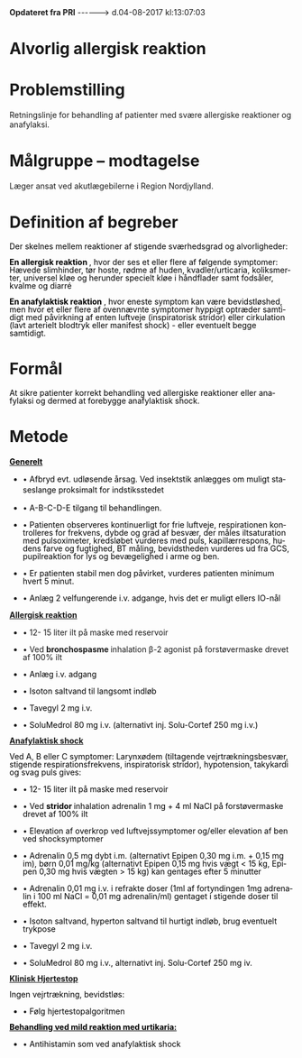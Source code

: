 <!--
.. title: alvorlig-allergisk-reaktion
.. slug: alvorlig-allergisk-reaktion
.. date: 2017-08-04 13:07:05 UTC+02:00
.. tags: 
.. category: 
.. link: 
.. description: 
.. type: text
.. hidetitle: True
-->

<div class="alert alert-success" role="alert"><b>Opdateret fra PRI</b>  ------>  d.04-08-2017  kl:13:07:03</div>

<div class="document" id="Uedcbe3e548214a3aafa75c68dd0f8459" lang="da-DK" xml:lang="da-DK" xmlns="http://www.w3.org/1999/xhtml">
 <h1 class="~clause~ Titeloverskrift">
  <span>
   Alvorlig allergisk reaktion
  </span>
 </h1>
 <p class="~clause~ Brdtekst">
 </p>
 <h1 class="~clause~ Overskrift1" id="a_3b446af6c2164959af69f0c69358b7c6">
  <span>
   Problemstilling
  </span>
 </h1>
 <p class="~clause~ Brdtekst">
  <span>
   Retningslinje for behandling af patienter med svære allergiske reaktioner og anafylaksi.
  </span>
 </p>
 <p class="~clause~ Brdtekst">
 </p>
 <h1 class="~clause~ Overskrift1" id="a_df0e524a43ff4eb79542f7e15b6bc207">
  <span>
   Målgruppe – modtagelse
  </span>
 </h1>
 <p class="~clause~ Brdtekst">
  <span>
   Læger ansat ved akutlægebilerne i Region Nordjylland.
  </span>
 </p>
 <h1 class="~clause~ Overskrift1" id="a_c5bf3d0d8c9d4c6491a361b8fd7f7f32">
  <span>
   Definition af begreber
  </span>
 </h1>
 <p class="~clause~ Normal" style="margin-bottom: 3pt; line-height: 100%;">
  <span style="color: #000;">
   Der skelnes mellem reaktioner af stigende sværhedsgrad og alvorligheder:
  </span>
 </p>
 <p class="~clause~ Normal" style="margin-bottom: 3pt; line-height: 100%;">
  <span style="font-weight: bold; color: #000;">
   En allergisk reaktion
  </span>
  <span style="color: #000;">
   , hvor der ses et eller flere af følgende symptomer: Hævede slimhinder, tør hoste, rødme af huden, kvadler/urticaria, koliksmerter, universel kløe og herunder specielt kløe i håndflader samt fodsåler, kvalme og diarré
  </span>
 </p>
 <p class="~clause~ Normal" style="margin-bottom: 3pt; line-height: 100%;">
  <span style="font-weight: bold; color: #000;">
   En anafylaktisk reaktion
  </span>
  <span style="color: #000;">
   , hvor eneste symptom kan være bevidstløshed, men hvor et eller flere af ovennævnte symptomer hyppigt optræder samtidigt med påvirkning af enten luftveje (inspiratorisk stridor) eller cirkulation (lavt arterielt blodtryk eller manifest shock) - eller eventuelt begge samtidigt.
  </span>
 </p>
 <h1 class="~clause~ Overskrift1">
 </h1>
 <h1 class="~clause~ Overskrift1" id="a_e2761b9b057743b988c6ebf390eec08e">
  <span>
   Formål
  </span>
 </h1>
 <p class="~clause~ Normal" style="line-height: 100%;">
  <span style="color: #000;">
   At sikre patienter korrekt behandling ved allergiske reaktioner eller anafylaksi og dermed at forebygge anafylaktisk shock.
  </span>
 </p>
 <h1 class="~clause~ Overskrift1">
 </h1>
 <h1 class="~clause~ Overskrift1" id="a_f3b1f13367c94f0e8e0c545d01b2a172">
  <span>
   Metode
  </span>
 </h1>
 <p class="~clause~ Brdtekst">
  <span style="font-weight: bold; color: #000; text-decoration: underline;">
   Generelt
  </span>
 </p>
 <ul class="list46">
  <li>
   <p class="~clause~ Brdtekst level0" style="line-height: 14pt;">
    <span class="item">
     •
    </span>
    <span style="color: #000;">
     Afbryd evt. udløsende årsag. Ved insektstik anlægges om muligt staseslange proksimalt for indstiksstedet
    </span>
   </p>
  </li>
  <li>
   <p class="~clause~ Normal level0" style="margin-bottom: 3pt; line-height: 100%;">
    <span class="item">
     •
    </span>
    <span style="color: #000;">
     A-B-C-D-E tilgang til behandlingen.
    </span>
   </p>
  </li>
  <li>
   <p class="~clause~ Normal level0" style="margin-bottom: 3pt; line-height: 100%;">
    <span class="item">
     •
    </span>
    <span style="color: #000;">
     Patienten observeres kontinuerligt for frie luftveje, respirationen kontrolleres for frekvens, dybde og grad af besvær, der måles iltsaturation med pulsoximeter, kredsløbet vurderes med puls, kapillærrespons, hudens farve og fugtighed, BT måling, bevidstheden vurderes ud fra GCS, pupilreaktion for lys og bevægelighed i arme og ben.
    </span>
   </p>
  </li>
  <li>
   <p class="~clause~ Normal level0" style="margin-bottom: 3pt; line-height: 100%;">
    <span class="item">
     •
    </span>
    <span style="color: #000;">
     Er patienten stabil men dog påvirket, vurderes patienten minimum hvert 5 minut.
    </span>
   </p>
  </li>
  <li>
   <p class="~clause~ Normal level0" style="margin-bottom: 3pt; line-height: 100%;">
    <span class="item">
     •
    </span>
    <span style="color: #000;">
     Anlæg 2 velfungerende i.v. adgange, hvis det er muligt ellers IO-nål
    </span>
   </p>
  </li>
 </ul>
 <p class="~clause~ Brdtekst">
 </p>
 <p class="~clause~ Brdtekst">
  <span style="font-weight: bold; text-decoration: underline;">
   Allergisk reaktion
  </span>
 </p>
 <ul class="list47">
  <li>
   <p class="~clause~ Normal level0" style="margin-bottom: 3pt; line-height: 100%;">
    <span class="item">
     •
    </span>
    <span>
     12-
    </span>
    <a class="smartTag">
     <span>
      15 liter
     </span>
    </a>
    <span>
     ilt på maske med reservoir
    </span>
   </p>
  </li>
  <li>
   <p class="~clause~ Normal level0" style="margin-bottom: 3pt; line-height: 100%;">
    <span class="item">
     •
    </span>
    <span>
     Ved
    </span>
    <span style="font-weight: bold;">
     bronchospasme
    </span>
    <span>
     inhalation β-2 agonist på forstøvermaske drevet af 100% ilt
    </span>
   </p>
  </li>
  <li>
   <p class="~clause~ Normal level0" style="margin-bottom: 3pt; line-height: 100%;">
    <span class="item">
     •
    </span>
    <span style="color: #000;">
     Anlæg i.v. adgang
    </span>
   </p>
  </li>
  <li>
   <p class="~clause~ Normal level0" style="margin-bottom: 3pt; line-height: 100%;">
    <span class="item">
     •
    </span>
    <span style="color: #000;">
     Isoton saltvand til langsomt indløb
    </span>
   </p>
  </li>
  <li>
   <p class="~clause~ Normal level0" style="margin-bottom: 3pt; line-height: 100%;">
    <span class="item">
     •
    </span>
    <span style="color: #000;">
     Tavegyl 2 mg i.v.
    </span>
   </p>
  </li>
  <li>
   <p class="~clause~ Normal level0" style="margin-bottom: 3pt; line-height: 100%;">
    <span class="item">
     •
    </span>
    <span style="color: #000;">
     SoluMedrol 80 mg i.v. (alternativt inj. Solu-Cortef 250 mg i.v.)
    </span>
   </p>
  </li>
 </ul>
 <p class="~clause~ Normal" style="margin-bottom: 3pt; line-height: 100%;">
 </p>
 <p class="~clause~ Normal" style="margin-bottom: 3pt; line-height: 100%;">
  <span style="font-weight: bold; text-decoration: underline;">
   Anafylaktisk shock
  </span>
 </p>
 <p class="~clause~ Normal" style="line-height: 100%;">
  <span style="color: #000;">
   Ved A, B eller C symptomer: Larynxødem (tiltagende vejrtrækningsbesvær, stigende respirationsfrekvens, inspiratorisk stridor), hypotension, takykardi og svag puls gives:
  </span>
 </p>
 <p class="~clause~ Normal" style="line-height: 100%;">
 </p>
 <ul class="list48">
  <li>
   <p class="~clause~ Normal level0" style="margin-bottom: 3pt; line-height: 100%;">
    <span class="item">
     •
    </span>
    <span style="color: #000;">
     12-
    </span>
    <a class="smartTag">
     <span style="color: #000;">
      15 liter
     </span>
    </a>
    <span style="color: #000;">
     ilt på maske med reservoir
    </span>
   </p>
  </li>
  <li>
   <p class="~clause~ Normal level0" style="margin-bottom: 3pt; line-height: 100%;">
    <span class="item">
     •
    </span>
    <span style="color: #000;">
     Ved
    </span>
    <span style="font-weight: bold; color: #000;">
     stridor
    </span>
    <span style="color: #000;">
     inhalation adrenalin 1 mg + 4 ml NaCl på forstøvermaske drevet af 100% ilt
    </span>
   </p>
  </li>
  <li>
   <p class="~clause~ Normal level0" style="margin-bottom: 3pt; line-height: 100%;">
    <span class="item">
     •
    </span>
    <span style="color: #000;">
     Elevation af overkrop ved luftvejssymptomer og/eller elevation af ben ved shocksymptomer
    </span>
   </p>
  </li>
  <li>
   <p class="~clause~ Normal level0" style="margin-bottom: 3pt; line-height: 100%;">
    <span class="item">
     •
    </span>
    <span style="color: #000;">
     Adrenalin 0,5 mg dybt i.m. (alternativt Epipen 0,30 mg i.m. + 0,15 mg im), børn 0,01 mg/kg (alternativt Epipen 0,15 mg hvis vægt &lt;
    </span>
    <a class="smartTag">
     <span style="color: #000;">
      15 kg, Epipen 0,30 mg hvis vægten &gt; 15 kg)
     </span>
    </a>
    <span style="color: #000;">
     kan gentages efter 5 minutter
    </span>
   </p>
  </li>
  <li>
   <p class="~clause~ Normal level0" style="margin-bottom: 3pt; line-height: 100%;">
    <span class="item">
     •
    </span>
    <span style="color: #000;">
     Adrenalin 0,01 mg i.v. i refrakte doser (1ml af fortyndingen 1mg adrenalin i 100 ml NaCl = 0,01 mg adrenalin/ml) gentaget i stigende doser til effekt.
    </span>
   </p>
  </li>
  <li>
   <p class="~clause~ Normal level0" style="margin-bottom: 3pt; line-height: 100%;">
    <span class="item">
     •
    </span>
    <span style="color: #000;">
     Isoton saltvand, hyperton saltvand til hurtigt indløb, brug eventuelt trykpose
    </span>
   </p>
  </li>
  <li>
   <p class="~clause~ Normal level0" style="margin-bottom: 3pt; line-height: 100%;">
    <span class="item">
     •
    </span>
    <span style="color: #000;">
     Tavegyl 2 mg i.v.
    </span>
   </p>
  </li>
  <li>
   <p class="~clause~ Normal level0" style="margin-bottom: 3pt; line-height: 100%;">
    <span class="item">
     •
    </span>
    <span style="color: #000;">
     SoluMedrol 80 mg i.v., alternativt inj. Solu-Cortef 250 mg iv.
    </span>
   </p>
  </li>
 </ul>
 <p class="~clause~ Normal" style="margin-bottom: 3pt; line-height: 100%;">
 </p>
 <p class="~clause~ Normal" style="margin-bottom: 3pt; line-height: 100%;">
  <span style="font-weight: bold; text-decoration: underline;">
   Klinisk Hjertestop
  </span>
 </p>
 <p class="~clause~ Normal" style="margin-bottom: 3pt; line-height: 100%;">
  <span style="color: #000;">
   Ingen vejrtrækning, bevidstløs:
  </span>
 </p>
 <ul class="list49">
  <li>
   <p class="~clause~ Normal level0" style="margin-bottom: 3pt; line-height: 100%;">
    <span class="item">
     •
    </span>
    <span style="color: #000;">
     Følg hjertestopalgoritmen
    </span>
   </p>
  </li>
 </ul>
 <p class="~clause~ Normal" style="margin-bottom: 3pt; line-height: 100%;">
 </p>
 <p class="~clause~ Normal" style="margin-bottom: 3pt; line-height: 100%;">
  <span style="font-weight: bold; color: #000; text-decoration: underline;">
   Behandling ved mild reaktion med urtikaria:
  </span>
 </p>
 <ul class="list49">
  <li>
   <p class="~clause~ Normal level0" style="margin-bottom: 3pt; line-height: 100%;">
    <span class="item">
     •
    </span>
    <span style="color: #000;">
     Antihistamin som ved anafylaktisk shock
    </span>
   </p>
  </li>
 </ul>
 <p class="~clause~ Brdtekst">
 </p>
 <p class="~clause~ Brdtekst">
 </p>
 <p class="~clause~ Normal">
  <a id="a_GoBack">
  </a>
 </p>
</div>
